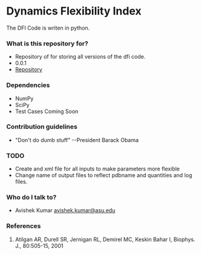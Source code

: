 # Dynamics Flexibility Index #

The DFI Code is writen in python.  

### What is this repository for? ###

* Repository of for storing all versions of the dfi code. 
* 0.0.1
* [Repository](https://bitbucket.org/avishekkumar/dfi)

### Dependencies ###

* NumPy
* SciPy
* Test Cases Coming Soon

### Contribution guidelines ###

* "Don't do dumb stuff" --President Barack Obama

### TODO ###

* Create and xml file for all inputs to make parameters more flexible 
* Change name of output files to reflect pdbname and quantities and log files. 


### Who do I talk to? ###

* Avishek Kumar avishek.kumar@asu.edu

### References ###

1. Atilgan AR, Durell SR, Jernigan RL, Demirel MC, Keskin Bahar I, Biophys. J., 80:505-15, 2001  
